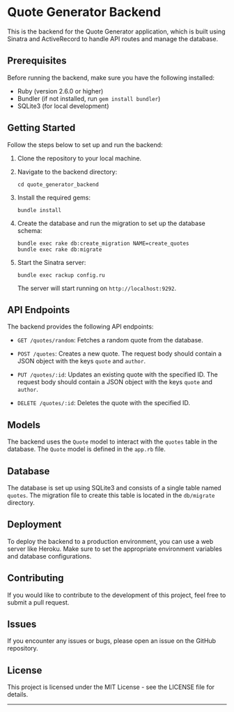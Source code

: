# Quote Generator Backend

This is the backend for the Quote Generator application, which is built using Sinatra and ActiveRecord to handle API routes and manage the database.

## Prerequisites

Before running the backend, make sure you have the following installed:

- Ruby (version 2.6.0 or higher)
- Bundler (if not installed, run `gem install bundler`)
- SQLite3 (for local development)

## Getting Started

Follow the steps below to set up and run the backend:

1. Clone the repository to your local machine.

2. Navigate to the backend directory:

   ```
   cd quote_generator_backend
   ```

3. Install the required gems:

   ```
   bundle install
   ```

4. Create the database and run the migration to set up the database schema:

   ```
   bundle exec rake db:create_migration NAME=create_quotes
   bundle exec rake db:migrate
   ```

5. Start the Sinatra server:

   ```
   bundle exec rackup config.ru
   ```

   The server will start running on `http://localhost:9292`.

## API Endpoints

The backend provides the following API endpoints:

- `GET /quotes/random`: Fetches a random quote from the database.

- `POST /quotes`: Creates a new quote. The request body should contain a JSON object with the keys `quote` and `author`.

- `PUT /quotes/:id`: Updates an existing quote with the specified ID. The request body should contain a JSON object with the keys `quote` and `author`.

- `DELETE /quotes/:id`: Deletes the quote with the specified ID.

## Models

The backend uses the `Quote` model to interact with the `quotes` table in the database. The `Quote` model is defined in the `app.rb` file.

## Database

The database is set up using SQLite3 and consists of a single table named `quotes`. The migration file to create this table is located in the `db/migrate` directory.

## Deployment

To deploy the backend to a production environment, you can use a web server like Heroku. Make sure to set the appropriate environment variables and database configurations.

## Contributing

If you would like to contribute to the development of this project, feel free to submit a pull request.

## Issues

If you encounter any issues or bugs, please open an issue on the GitHub repository.

## License

This project is licensed under the MIT License - see the LICENSE file for details.

---